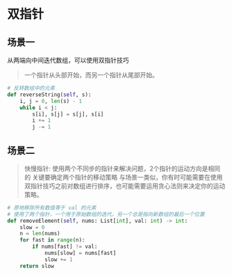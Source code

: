 # 双指针

## 场景一

从两端向中间迭代数组，可以使用双指针技巧

> 一个指针从头部开始，而另一个指针从尾部开始。

```python
# 反转数组中的元素
def reverseString(self, s):
    i, j = 0, len(s) - 1
    while i < j:
        s[i], s[j] = s[j], s[i]
        i += 1
        j -= 1
```

## 场景二

> 快慢指针: 使用两个不同步的指针来解决问题，2个指针的运动方向是相同的
> 关键要确定两个指针的移动策略
> 与场景一类似，你有时可能需要在使用双指针技巧之前对数组进行排序，也可能需要运用贪心法则来决定你的运动策略。

```python
# 原地移除所有数值等于 val 的元素
# 使用了两个指针，一个用于原始数组的迭代，另一个总是指向新数组的最后一个位置
def removeElement(self, nums: List[int], val: int) -> int:
    slow = 0
    n = len(nums)
    for fast in range(n):
        if nums[fast] != val:
            nums[slow] = nums[fast]
            slow += 1
    return slow
```
